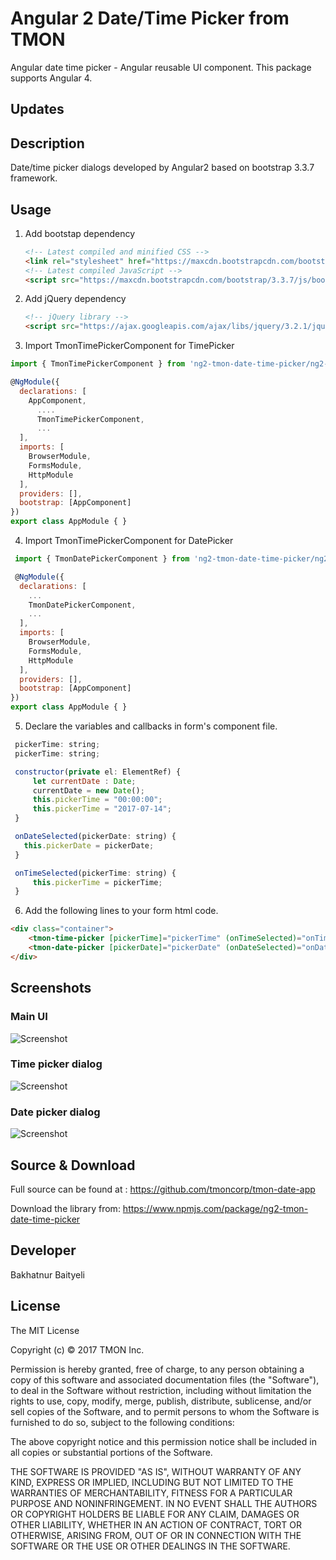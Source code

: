 # Angular 2 Date/Time Picker from TMON
Angular date time picker - Angular reusable UI component. This package supports Angular 4.

## Updates

## Description

Date/time picker dialogs developed by Angular2 based on bootstrap 3.3.7 framework.

## Usage

1. Add bootstap dependency
    ```html
	<!-- Latest compiled and minified CSS -->
    <link rel="stylesheet" href="https://maxcdn.bootstrapcdn.com/bootstrap/3.3.7/css/bootstrap.min.css">
	<!-- Latest compiled JavaScript -->
	<script src="https://maxcdn.bootstrapcdn.com/bootstrap/3.3.7/js/bootstrap.min.js"></script>
	```
2. Add jQuery dependency
    ```html
	<!-- jQuery library -->
	<script src="https://ajax.googleapis.com/ajax/libs/jquery/3.2.1/jquery.min.js"></script>
    ```
3. 	Import TmonTimePickerComponent for TimePicker
```js
import { TmonTimePickerComponent } from 'ng2-tmon-date-time-picker/ng2-tmon-date-time-picker';

@NgModule({
  declarations: [
    AppComponent,
      ....
	  TmonTimePickerComponent,
      ...  
  ],
  imports: [
    BrowserModule,
    FormsModule,
    HttpModule
  ],
  providers: [],
  bootstrap: [AppComponent]
})
export class AppModule { }

 ```

4. Import TmonTimePickerComponent for DatePicker
```js
 import { TmonDatePickerComponent } from 'ng2-tmon-date-time-picker/ng2-tmon-date-time-picker';

 @NgModule({
  declarations: [
    ...
    TmonDatePickerComponent,
    ...
  ],
  imports: [
    BrowserModule,
    FormsModule,
    HttpModule
  ],
  providers: [],
  bootstrap: [AppComponent]
})
export class AppModule { }

 ```

5. Declare the variables and callbacks in form's component file.
 ```js
  pickerTime: string;
  pickerTime: string;

  constructor(private el: ElementRef) {
      let currentDate : Date;
      currentDate = new Date();
      this.pickerTime = "00:00:00";
      this.pickerTime = "2017-07-14";
  }

  onDateSelected(pickerDate: string) {
    this.pickerDate = pickerDate;
  }

  onTimeSelected(pickerTime: string) {
	  this.pickerTime = pickerTime;
  }
 ```

6. Add the following lines to your form html code.
```html
<div class="container">
	<tmon-time-picker [pickerTime]="pickerTime" (onTimeSelected)="onTimeSelected($event)"></tmon-time-picker>
	<tmon-date-picker [pickerDate]="pickerDate" (onDateSelected)="onDateSelected($event)"></tmon-date-picker>
</div>
```

## Screenshots

### Main UI
![Screenshot](https://github.com/tmoncorp/tmon-date-app/blob/master/main_ui.png?raw=true)
### Time picker dialog
![Screenshot](https://github.com/tmoncorp/tmon-date-app/blob/master/time_picker.png?raw=true)
### Date picker dialog
![Screenshot](https://github.com/tmoncorp/tmon-date-app/blob/master/date_picker.png?raw=true)

## Source & Download
Full source can be found at : https://github.com/tmoncorp/tmon-date-app

Download the library from: https://www.npmjs.com/package/ng2-tmon-date-time-picker

## Developer
Bakhatnur Baityeli

## License

The MIT License

Copyright (c) © 2017 TMON Inc.

Permission is hereby granted, free of charge, to any person obtaining a copy
of this software and associated documentation files (the "Software"), to deal
in the Software without restriction, including without limitation the rights
to use, copy, modify, merge, publish, distribute, sublicense, and/or sell
copies of the Software, and to permit persons to whom the Software is
furnished to do so, subject to the following conditions:

The above copyright notice and this permission notice shall be included in
all copies or substantial portions of the Software.

THE SOFTWARE IS PROVIDED "AS IS", WITHOUT WARRANTY OF ANY KIND, EXPRESS OR
IMPLIED, INCLUDING BUT NOT LIMITED TO THE WARRANTIES OF MERCHANTABILITY,
FITNESS FOR A PARTICULAR PURPOSE AND NONINFRINGEMENT. IN NO EVENT SHALL THE
AUTHORS OR COPYRIGHT HOLDERS BE LIABLE FOR ANY CLAIM, DAMAGES OR OTHER
LIABILITY, WHETHER IN AN ACTION OF CONTRACT, TORT OR OTHERWISE, ARISING FROM,
OUT OF OR IN CONNECTION WITH THE SOFTWARE OR THE USE OR OTHER DEALINGS IN
THE SOFTWARE.
